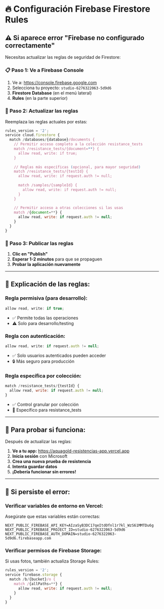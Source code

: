 # 🔥 Configuración Firebase Firestore Rules

## ⚠️ Si aparece error "Firebase no configurado correctamente"

Necesitas actualizar las reglas de seguridad de Firestore:

### 📋 **Paso 1: Ve a Firebase Console**
1. Ve a: https://console.firebase.google.com
2. Selecciona tu proyecto: `studio-6276322063-5d9d6`
3. **Firestore Database** (en el menú lateral)
4. **Rules** (en la parte superior)

### 🔧 **Paso 2: Actualizar las reglas**

Reemplaza las reglas actuales por estas:

```javascript
rules_version = '2';
service cloud.firestore {
  match /databases/{database}/documents {
    // Permitir acceso completo a la colección resistance_tests
    match /resistance_tests/{document=**} {
      allow read, write: if true;
    }
    
    // Reglas más específicas (opcional, para mayor seguridad)
    match /resistance_tests/{testId} {
      allow read, write: if request.auth != null;
      
      match /samples/{sampleId} {
        allow read, write: if request.auth != null;
      }
    }
    
    // Permitir acceso a otras colecciones si las usas
    match /{document=**} {
      allow read, write: if request.auth != null;
    }
  }
}
```

### 🚀 **Paso 3: Publicar las reglas**
1. **Clic en "Publish"**
2. **Esperar 1-2 minutos** para que se propaguen
3. **Probar la aplicación nuevamente**

---

## 🔐 **Explicación de las reglas:**

### **Regla permisiva (para desarrollo):**
```javascript
allow read, write: if true;
```
- ✅ Permite todas las operaciones
- ⚠️ Solo para desarrollo/testing

### **Regla con autenticación:**
```javascript
allow read, write: if request.auth != null;
```
- ✅ Solo usuarios autenticados pueden acceder
- 🔒 Más seguro para producción

### **Regla específica por colección:**
```javascript
match /resistance_tests/{testId} {
  allow read, write: if request.auth != null;
}
```
- ✅ Control granular por colección
- 🎯 Específico para resistance_tests

---

## 🧪 **Para probar si funciona:**

Después de actualizar las reglas:

1. **Ve a tu app:** https://aquagold-resistencias-app.vercel.app
2. **Inicia sesión** con Microsoft
3. **Crea una nueva prueba de resistencia**
4. **Intenta guardar datos**
5. **¡Debería funcionar sin errores!**

---

## 🚨 **Si persiste el error:**

### **Verificar variables de entorno en Vercel:**
Asegúrate que estas variables están correctas:
```
NEXT_PUBLIC_FIREBASE_API_KEY=AIzaSyB3DC17qeItdOfnl1r7kl_WzS61MMTDu6g
NEXT_PUBLIC_FIREBASE_PROJECT_ID=studio-6276322063-5d9d6
NEXT_PUBLIC_FIREBASE_AUTH_DOMAIN=studio-6276322063-5d9d6.firebaseapp.com
```

### **Verificar permisos de Firebase Storage:**
Si usas fotos, también actualiza Storage Rules:
```javascript
rules_version = '2';
service firebase.storage {
  match /b/{bucket}/o {
    match /{allPaths=**} {
      allow read, write: if request.auth != null;
    }
  }
}
```